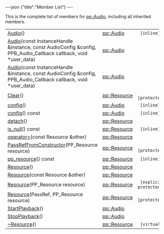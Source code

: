 ---json {"title":"Member List"} ---

This is the complete list of members for <a href="/docs/native-client/pepper_beta/cpp/classpp_1_1_audio/" class="el">pp::Audio</a>, including all inherited members.

<table><tbody><tr class="odd"><td><a href="/docs/native-client/pepper_beta/cpp/classpp_1_1_audio#abcb6131f91a53e36f9626843d86e8109" class="el">Audio</a>()</td><td><a href="/docs/native-client/pepper_beta/cpp/classpp_1_1_audio/" class="el">pp::Audio</a></td><td><code> [inline]</code></td></tr><tr class="even"><td><a href="/docs/native-client/pepper_beta/cpp/classpp_1_1_audio#af597f4db73cfa15c3dd7eae9b7307fd2" class="el">Audio</a>(const InstanceHandle &amp;instance, const AudioConfig &amp;config, PPB_Audio_Callback callback, void *user_data)</td><td><a href="/docs/native-client/pepper_beta/cpp/classpp_1_1_audio/" class="el">pp::Audio</a></td><td></td></tr><tr class="odd"><td><a href="/docs/native-client/pepper_beta/cpp/classpp_1_1_audio#a856666bd5087947481ac2728bcd26c60" class="el">Audio</a>(const InstanceHandle &amp;instance, const AudioConfig &amp;config, PPB_Audio_Callback callback, void *user_data)</td><td><a href="/docs/native-client/pepper_beta/cpp/classpp_1_1_audio/" class="el">pp::Audio</a></td><td></td></tr><tr class="even"><td><a href="/docs/native-client/pepper_beta/cpp/classpp_1_1_resource#ad4016f37d3022863ca0188acb26ac9c4" class="el">Clear</a>()</td><td><a href="/docs/native-client/pepper_beta/cpp/classpp_1_1_resource/" class="el">pp::Resource</a></td><td><code> [protected]</code></td></tr><tr class="odd"><td><a href="/docs/native-client/pepper_beta/cpp/classpp_1_1_audio#a750898b5f065621e86472cf1799401bb" class="el">config</a>()</td><td><a href="/docs/native-client/pepper_beta/cpp/classpp_1_1_audio/" class="el">pp::Audio</a></td><td><code> [inline]</code></td></tr><tr class="even"><td><a href="/docs/native-client/pepper_beta/cpp/classpp_1_1_audio#a51dffc59dc1d654d23c7f8730c87552a" class="el">config</a>() const</td><td><a href="/docs/native-client/pepper_beta/cpp/classpp_1_1_audio/" class="el">pp::Audio</a></td><td><code> [inline]</code></td></tr><tr class="odd"><td><a href="/docs/native-client/pepper_beta/cpp/classpp_1_1_resource#a81b9246381bdddacca3ac25f6ded2bfd" class="el">detach</a>()</td><td><a href="/docs/native-client/pepper_beta/cpp/classpp_1_1_resource/" class="el">pp::Resource</a></td><td></td></tr><tr class="even"><td><a href="/docs/native-client/pepper_beta/cpp/classpp_1_1_resource#a859068e34cdc2dc0b78754c255323aa9" class="el">is_null</a>() const</td><td><a href="/docs/native-client/pepper_beta/cpp/classpp_1_1_resource/" class="el">pp::Resource</a></td><td><code> [inline]</code></td></tr><tr class="odd"><td><a href="/docs/native-client/pepper_beta/cpp/classpp_1_1_resource#aaf808a98bdaa7998d82e19514aa87423" class="el">operator=</a>(const Resource &amp;other)</td><td><a href="/docs/native-client/pepper_beta/cpp/classpp_1_1_resource/" class="el">pp::Resource</a></td><td></td></tr><tr class="even"><td><a href="/docs/native-client/pepper_beta/cpp/classpp_1_1_resource#a3eda014529127a818df8d5bb5ec2fdf0" class="el">PassRefFromConstructor</a>(PP_Resource resource)</td><td><a href="/docs/native-client/pepper_beta/cpp/classpp_1_1_resource/" class="el">pp::Resource</a></td><td><code> [protected]</code></td></tr><tr class="odd"><td><a href="/docs/native-client/pepper_beta/cpp/classpp_1_1_resource#a46a6123de0b007ad3fcb6f666534ccb4" class="el">pp_resource</a>() const</td><td><a href="/docs/native-client/pepper_beta/cpp/classpp_1_1_resource/" class="el">pp::Resource</a></td><td><code> [inline]</code></td></tr><tr class="even"><td><a href="/docs/native-client/pepper_beta/cpp/classpp_1_1_resource#a56679e93a58101c8dce5dc510811a094" class="el">Resource</a>()</td><td><a href="/docs/native-client/pepper_beta/cpp/classpp_1_1_resource/" class="el">pp::Resource</a></td><td></td></tr><tr class="odd"><td><a href="/docs/native-client/pepper_beta/cpp/classpp_1_1_resource#ab0f664099ca06367180f220ea7e0b831" class="el">Resource</a>(const Resource &amp;other)</td><td><a href="/docs/native-client/pepper_beta/cpp/classpp_1_1_resource/" class="el">pp::Resource</a></td><td></td></tr><tr class="even"><td><a href="/docs/native-client/pepper_beta/cpp/classpp_1_1_resource#a555de93fdf4793f7db1183bf71d20580" class="el">Resource</a>(PP_Resource resource)</td><td><a href="/docs/native-client/pepper_beta/cpp/classpp_1_1_resource/" class="el">pp::Resource</a></td><td><code> [explicit, protected]</code></td></tr><tr class="odd"><td><a href="/docs/native-client/pepper_beta/cpp/classpp_1_1_resource#a907d3d6b7e292587c8cb9ff30d0a418d" class="el">Resource</a>(PassRef, PP_Resource resource)</td><td><a href="/docs/native-client/pepper_beta/cpp/classpp_1_1_resource/" class="el">pp::Resource</a></td><td><code> [protected]</code></td></tr><tr class="even"><td><a href="/docs/native-client/pepper_beta/cpp/classpp_1_1_audio#aa8311c20bbeffd9e22ba21218695f6e4" class="el">StartPlayback</a>()</td><td><a href="/docs/native-client/pepper_beta/cpp/classpp_1_1_audio/" class="el">pp::Audio</a></td><td></td></tr><tr class="odd"><td><a href="/docs/native-client/pepper_beta/cpp/classpp_1_1_audio#ae71f91edd576129f8c82db997bd1f163" class="el">StopPlayback</a>()</td><td><a href="/docs/native-client/pepper_beta/cpp/classpp_1_1_audio/" class="el">pp::Audio</a></td><td></td></tr><tr class="even"><td><a href="/docs/native-client/pepper_beta/cpp/classpp_1_1_resource#a081165265e2bd8217eaa2be2aeeb3aa3" class="el">~Resource</a>()</td><td><a href="/docs/native-client/pepper_beta/cpp/classpp_1_1_resource/" class="el">pp::Resource</a></td><td><code> [virtual]</code></td></tr></tbody></table>
